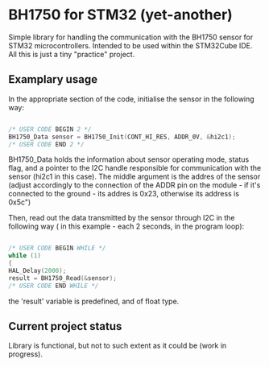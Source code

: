 # BH1750 for STM32 (yet-another)
Simple library for handling the communication with the BH1750 sensor for STM32 microcontrollers. 
Intended to be used within the STM32Cube IDE. All this is just a tiny "practice" project.

## Examplary usage
In the appropriate section of the code, initialise the sensor in the following way:
```c

/* USER CODE BEGIN 2 */
BH1750_Data sensor = BH1750_Init(CONT_HI_RES, ADDR_0V, &hi2c1);
/* USER CODE END 2 */

```

BH1750_Data holds the information about sensor operating mode, status flag, and a pointer 
to the I2C handle responsible for communication with the sensor (hi2c1 in this case). The middle
argument is the addres of the sensor (adjust accordingly to the connection of the ADDR pin on the 
module - if it's connected to the ground - its addres is 0x23, otherwise its address is 0x5c")

Then, read out the data transmitted by the sensor through I2C in the following way ( in this example - each 2 seconds, in the 
program loop):

```c

/* USER CODE BEGIN WHILE */
while (1)
{
HAL_Delay(2000);
result = BH1750_Read(&sensor);
/* USER CODE END WHILE */
```

the 'result' variable is predefined, and of float type.

## Current project status
Library is functional, but not to such extent as it could be (work in progress).

